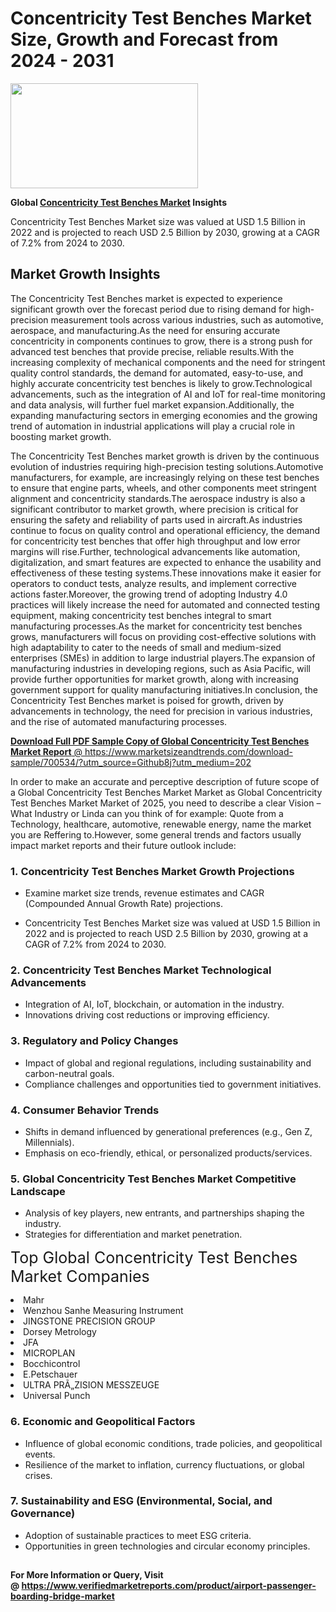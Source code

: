 <H1>Concentricity Test Benches Market Size, Growth and Forecast from 2024 - 2031</H1><img class="aligncenter size-medium wp-image-584254" src="https://thirdeyenews.in/wp-content/uploads/2024/09/Global-Market-Research-300x168.jpeg" alt="" width="300" height="168" /><p><strong>Global&nbsp;<a href="https://www.marketsizeandtrends.com/download-sample/700534/?utm_source=Github8j?utm_medium=202">Concentricity Test Benches Market</a> Insights</strong></p><p>Concentricity Test Benches Market size was valued at USD 1.5 Billion in 2022 and is projected to reach USD 2.5 Billion by 2030, growing at a CAGR of 7.2% from 2024 to 2030.</p><p><h2>Market Growth Insights</h2> <p>The Concentricity Test Benches market is expected to experience significant growth over the forecast period due to rising demand for high-precision measurement tools across various industries, such as automotive, aerospace, and manufacturing.As the need for ensuring accurate concentricity in components continues to grow, there is a strong push for advanced test benches that provide precise, reliable results.With the increasing complexity of mechanical components and the need for stringent quality control standards, the demand for automated, easy-to-use, and highly accurate concentricity test benches is likely to grow.Technological advancements, such as the integration of AI and IoT for real-time monitoring and data analysis, will further fuel market expansion.Additionally, the expanding manufacturing sectors in emerging economies and the growing trend of automation in industrial applications will play a crucial role in boosting market growth.</p> <p><a href="#"></a></p> <p>The Concentricity Test Benches market growth is driven by the continuous evolution of industries requiring high-precision testing solutions.Automotive manufacturers, for example, are increasingly relying on these test benches to ensure that engine parts, wheels, and other components meet stringent alignment and concentricity standards.The aerospace industry is also a significant contributor to market growth, where precision is critical for ensuring the safety and reliability of parts used in aircraft.As industries continue to focus on quality control and operational efficiency, the demand for concentricity test benches that offer high throughput and low error margins will rise.Further, technological advancements like automation, digitalization, and smart features are expected to enhance the usability and effectiveness of these testing systems.These innovations make it easier for operators to conduct tests, analyze results, and implement corrective actions faster.Moreover, the growing trend of adopting Industry 4.0 practices will likely increase the need for automated and connected testing equipment, making concentricity test benches integral to smart manufacturing processes.As the market for concentricity test benches grows, manufacturers will focus on providing cost-effective solutions with high adaptability to cater to the needs of small and medium-sized enterprises (SMEs) in addition to large industrial players.The expansion of manufacturing industries in developing regions, such as Asia Pacific, will provide further opportunities for market growth, along with increasing government support for quality manufacturing initiatives.In conclusion, the Concentricity Test Benches market is poised for growth, driven by advancements in technology, the need for precision in various industries, and the rise of automated manufacturing processes.</p> <p><a href="#"></p><p><span class=""><strong>Download Full PDF Sample Copy of Global Concentricity Test Benches Market Report</strong> @ <a href="https://www.marketsizeandtrends.com/download-sample/700534/?utm_source=Github8j?utm_medium=202" target="_blank">https://www.marketsizeandtrends.com/download-sample/700534/?utm_source=Github8j?utm_medium=202</a></span></p><p>In order to make an accurate and perceptive description of future scope of a Global&nbsp;Concentricity Test Benches Market Market as Global&nbsp;Concentricity Test Benches Market Market of 2025, you need to describe a clear Vision &ndash; What Industry or Linda can you think of for example: Quote from a Technology, healthcare, automotive, renewable energy, name the market you are Reffering to.However, some general trends and factors usually impact market reports and their future outlook include:</p><h3>1.&nbsp;<strong>Concentricity Test Benches Market Growth Projections</strong></h3><ul><li>Examine market size trends, revenue estimates and CAGR (Compounded Annual Growth Rate) projections.</li><li><p>Concentricity Test Benches Market size was valued at USD 1.5 Billion in 2022 and is projected to reach USD 2.5 Billion by 2030, growing at a CAGR of 7.2% from 2024 to 2030.</p></li></ul><h3>2.&nbsp;<strong>Concentricity Test Benches Market Technological Advancements</strong></h3><ul><li>Integration of AI, IoT, blockchain, or automation in the industry.</li><li>Innovations driving cost reductions or improving efficiency.</li></ul><h3>3.&nbsp;<strong>Regulatory and Policy Changes</strong></h3><ul><li>Impact of global and regional regulations, including sustainability and carbon-neutral goals.</li><li>Compliance challenges and opportunities tied to government initiatives.</li></ul><h3>4.&nbsp;<strong>Consumer Behavior Trends</strong></h3><ul><li>Shifts in demand influenced by generational preferences (e.g., Gen Z, Millennials).</li><li>Emphasis on eco-friendly, ethical, or personalized products/services.</li></ul><h3>5.&nbsp;<strong>Global Concentricity Test Benches Market Competitive Landscape</strong></h3><ul><li>Analysis of key players, new entrants, and partnerships shaping the industry.</li><li>Strategies for differentiation and market penetration.</li></ul><p data-pm-slice="1 1 []"><span style="color: inherit; font-family: inherit; font-size: 25px;">Top Global Concentricity Test Benches Market Companies</span></p><div class="" data-test-id=""><p><li>Mahr</li><li> Wenzhou Sanhe Measuring Instrument</li><li> JINGSTONE PRECISION GROUP</li><li> Dorsey Metrology</li><li> JFA</li><li> MICROPLAN</li><li> Bocchicontrol</li><li> E.Petschauer</li><li> ULTRA PRÃ„ZISION MESSZEUGE</li><li> Universal Punch</li></p></div><h3>6.&nbsp;<strong>Economic and Geopolitical Factors</strong></h3><ul><li>Influence of global economic conditions, trade policies, and geopolitical events.</li><li>Resilience of the market to inflation, currency fluctuations, or global crises.</li></ul><h3>7.&nbsp;<strong>Sustainability and ESG (Environmental, Social, and Governance)</strong></h3><ul><li>Adoption of sustainable practices to meet ESG criteria.</li><li>Opportunities in green technologies and circular economy principles.</li></ul><h2><strong style="font-size: 14px;">For More Information or Query, Visit @&nbsp;</strong><a style="background-color: #ffffff; font-size: 14px;" href="https://www.marketsizeandtrends.com/report/concentricity-test-benches-market/" target="_blank">https://www.verifiedmarketreports.com/product/airport-passenger-boarding-bridge-market</a></h2>